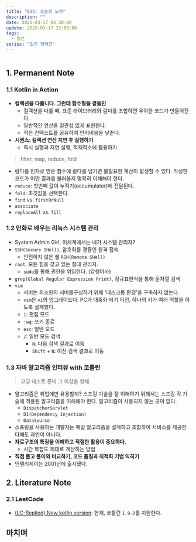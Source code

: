 ```yaml
---
title: "E13: 오늘의 노래"
description: ""
date: 2025-03-17 04:30:00
update: 2025-03-17 22:00:00
tags:
  - 일간
series: "일간 장태근" 
---
```


![]()

## 1. Permanent Note

### 1.1 Kotlin in Action

- **컬렉션을 다룹니다. 그런데 함수형을 곁들인**
    - 컬렉션을 다룰 때, 표준 라이브러리와 람다를 조합하면 우아한 코드가 만들어진다.
    - 일반적인 연산을 일관성 있게 표현한다.
    - 적은 컨텍스트를 공유하여 인지비용을 낮춘다.
- **시퀀스: 컬렉션 연산 지연 후 실행하기**
    - 즉시 실행과 지연 실행, 적재적소에 활용하기

> filter, map, reduce, fold

- 람다를 인자로 받은 함수에 람다를 넘기면 불필요한 계산이 발생할 수 있다. 작성한 코드가 어떤 결과를 불러올지 명확히 이해해야 한다.
- `reduce`: 첫번째 값이 누적기(accumulator)에 전달된다.
- `fold`: 초깃값을 선택한다.
- `find` vs. `firstOrNull`
- `associate`
- `replaceAll` vs. `fill`

### 1.2 만화로 배우는 리눅스 시스템 관리

- System Admin Girl, 이세계에서는 내가 시스템 관리자?
- `SSH(Secure SHell)`, 암호화를 곁들인 원격 접속
    - 안전하지 않은 쉘 `RSH(Remote SHell)`
- `root`, 모든 힘을 갖고 있는 절대 관리자.
    - `sudo`를 통해 권한을 위임한다. (암행어사)
- `grep(Global Regular Expression Print)`, 정규표현식을 통해 문자열 검색
- `vim`
    - 서버는 최소한의 서버를구성하기 위해 '데스크톱 환경'을 구축하지 않는다.
    - `vim`은 `vi`의 업그레이드다. PC가 대중화 되기 이전, 하나의 키가 여러 역할을 하도록 설계했다.
    - `i`: 편집 모드
    - `:wq`: 쓰기 종료
    - `esc`: 일반 모드
    - `/`: 일반 모드 검색
        - `N`: 다음 검색 결과로 이동
        - `Shift` + `N`: 이전 검색 결과로 이동

### 1.3 자바 알고리즘 인터뷰 with 코틀린

> 코딩 테스트 준비 그 이상을 향해.

- 알고리즘은 취업에만 유용할까? 스프링 기술을 잘 이해하기 위해서는 스프링 각 기술에 적용된 알고리즘을 이해해야 한다. 알고리즘이 사용되지 않는 곳이 없다.
    - `DispatcherServlet`
    - `DI(Dependency Injection)`
    - `DataSource`
- 스프링을 사용하는 개발자는 매일 알고리즘을 설계하고 조합하여 서비스를 제공한다해도 과언이 아니다.
- **자료구조의 특징을 이해하고 적절한 활용이 중요하다.**
    - 시간 복잡도 제대로 계산하는 방법
- **직접 풀고 풀이와 비교하기, 코드 품질과 최적화 기법 익히기**
- 인텔리제이는 2001년에 출시됐다.

## 2. Literature Note

### 2.1 LeetCode

- [(LC-Replied) New kotlin version](https://leetcode.com/discuss/post/1251018/lc-replied-new-kotlin-version-by-kevlar_-wtx5/):
  현재, 코틀린 `1.9.0`를 지원한다.

## 마치며


